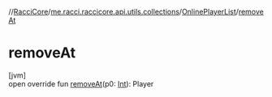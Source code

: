//[RacciCore](../../../index.md)/[me.racci.raccicore.api.utils.collections](../index.md)/[OnlinePlayerList](index.md)/[removeAt](remove-at.md)

# removeAt

[jvm]\
open override fun [removeAt](remove-at.md)(p0: [Int](https://kotlinlang.org/api/latest/jvm/stdlib/kotlin/-int/index.html)): Player
